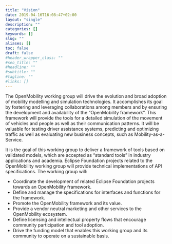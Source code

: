 ```yaml
---
title: "Vision"
date: 2019-04-16T16:08:47+02:00
layout: "single"
description: ""
categories: []
keywords: []
slug: ""
aliases: []
toc: false
draft: false
#header_wrapper_class: ""
#seo_title: ""
#headline: ""
#subtitle: ""
#tagline: ""
#links: []
---
```


The OpenMobility working group will drive the evolution and broad adoption of mobility modelling and simulation technologies. It accomplishes its goal by fostering and leveraging collaborations among members and by ensuring the development and availability of the “OpenMobility framework”. This framework will provide the tools for a detailed simulation of the movement of vehicles and people as well as their communication patterns. It will be valuable for testing driver assistance systems, predicting and optimizing traffic as well as evaluating new business concepts, such as Mobility-as-a-Service.

It is the goal of this working group to deliver a framework of tools based on validated models, which are accepted as “standard tools” in industry applications and academia. Eclipse Foundation projects related to the OpenMobility working group will provide technical implementations of API specifications. The working group will:

- Coordinate the development of related Eclipse Foundation projects towards an OpenMobility framework.
- Define and manage the specifications for interfaces and functions for the framework.
- Promote the OpenMobility framework and its value.
- Provide a vendor neutral marketing and other services to the OpenMobility ecosystem.
- Define licensing and intellectual property flows that encourage community participation and tool adoption.
- Drive the funding model that enables this working group and its community to operate on a sustainable basis.